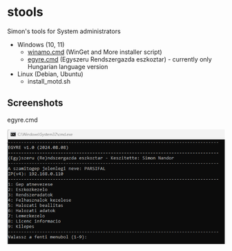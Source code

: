 # stools
Simon's tools for System administrators

* Windows (10, 11)
    * [winamo.cmd](https://raw.githubusercontent.com/simonszoft/stools/main/windows/winamo.cmd) (WinGet and More installer script)
    * [egyre.cmd](https://raw.githubusercontent.com/simonszoft/stools/main/windows/egyre.cmd) (Egyszeru Rendszergazda eszkoztar) - currently only Hungarian language version
* Linux (Debian, Ubuntu)
    * install_motd.sh

## Screenshots

egyre.cmd

![](https://raw.githubusercontent.com/simonszoft/stools/main/windows/doc/eresz_cmd_hun.png)
